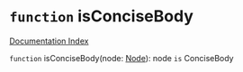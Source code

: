 # `function` isConciseBody

[Documentation Index](../README.md)

`function` isConciseBody(node: [Node](../private.interface.Node/README.md)): node `is` ConciseBody